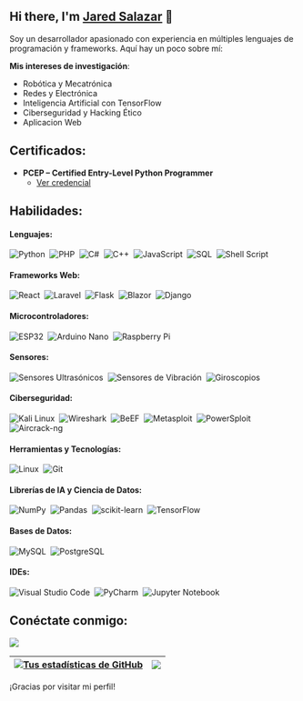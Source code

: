 ## Hi there, I'm [Jared Salazar](https://github.com/Jaredsalaz) 👋

Soy un desarrollador apasionado con experiencia en múltiples lenguajes de programación y frameworks. Aquí hay un poco sobre mí:

**Mis intereses de investigación**:
- Robótica y Mecatrónica
- Redes y Electrónica
- Inteligencia Artificial con TensorFlow
- Ciberseguridad y Hacking Ético
- Aplicacion Web

## Certificados:

- **PCEP – Certified Entry-Level Python Programmer**
  - [Ver credencial](https://www.credly.com/badges/81c7306e-a9c7-4957-a570-87d2b6db0f3a)

## Habilidades:

#### Lenguajes:

![Python](https://img.shields.io/badge/Python-3776AB?style=for-the-badge&logo=python&logoColor=white)&nbsp;
![PHP](https://img.shields.io/badge/PHP-777BB4?style=for-the-badge&logo=php&logoColor=white)&nbsp;
![C#](https://img.shields.io/badge/C%23-239120?style=for-the-badge&logo=c-sharp&logoColor=white)&nbsp;
![C++](https://img.shields.io/badge/C++-00599C?style=for-the-badge&logo=c%2B%2B&logoColor=white)&nbsp;
![JavaScript](https://img.shields.io/badge/JavaScript-F7DF1E?style=for-the-badge&logo=javascript&logoColor=black)&nbsp;
![SQL](https://img.shields.io/badge/SQL-4479A1?style=for-the-badge&logo=sql&logoColor=white)&nbsp;
![Shell Script](https://img.shields.io/badge/Shell_Script-121011?style=for-the-badge&logo=gnu-bash&logoColor=white)&nbsp;

#### Frameworks Web:

![React](https://img.shields.io/badge/React-20232A?style=for-the-badge&logo=react&logoColor=61DAFB)&nbsp;
![Laravel](https://img.shields.io/badge/Laravel-FF2D20?style=for-the-badge&logo=laravel&logoColor=white)&nbsp;
![Flask](https://img.shields.io/badge/Flask-000000?style=for-the-badge&logo=flask&logoColor=white)&nbsp;
![Blazor](https://img.shields.io/badge/Blazor-512BD4?style=for-the-badge&logo=blazor&logoColor=white)&nbsp;
![Django](https://img.shields.io/badge/Django-092E20?style=for-the-badge&logo=django&logoColor=white)&nbsp;

#### Microcontroladores:

![ESP32](https://img.shields.io/badge/ESP32-000000?style=for-the-badge&logo=espressif&logoColor=white)&nbsp;
![Arduino Nano](https://img.shields.io/badge/Arduino_Nano-00979D?style=for-the-badge&logo=arduino&logoColor=white)&nbsp;
![Raspberry Pi](https://img.shields.io/badge/Raspberry_Pi-CC0000?style=for-the-badge&logo=raspberry-pi&logoColor=white)&nbsp;

#### Sensores:

![Sensores Ultrasónicos](https://img.shields.io/badge/Sensores%20Ultras%C3%B3nicos-000000?style=for-the-badge&logo=sensor&logoColor=white)&nbsp;
![Sensores de Vibración](https://img.shields.io/badge/Sensores%20de%20Vibraci%C3%B3n-000000?style=for-the-badge&logo=sensor&logoColor=white)&nbsp;
![Giroscopios](https://img.shields.io/badge/Giroscopios-000000?style=for-the-badge&logo=sensor&logoColor=white)&nbsp;

#### Ciberseguridad:

![Kali Linux](https://img.shields.io/badge/Kali_Linux-557C94?style=for-the-badge&logo=kali-linux&logoColor=white)&nbsp;
![Wireshark](https://img.shields.io/badge/Wireshark-1679A7?style=for-the-badge&logo=wireshark&logoColor=white)&nbsp;
![BeEF](https://img.shields.io/badge/BeEF-000000?style=for-the-badge&logo=beef&logoColor=white)&nbsp;
![Metasploit](https://img.shields.io/badge/Metasploit-000000?style=for-the-badge&logo=metasploit&logoColor=white)&nbsp;
![PowerSploit](https://img.shields.io/badge/PowerSploit-000000?style=for-the-badge&logo=powersploit&logoColor=white)&nbsp;
![Aircrack-ng](https://img.shields.io/badge/Aircrack--ng-000000?style=for-the-badge&logo=aircrack-ng&logoColor=white)&nbsp;

#### Herramientas y Tecnologías:

![Linux](https://img.shields.io/badge/Linux-FCC624?style=for-the-badge&logo=linux&logoColor=black)&nbsp;
![Git](https://img.shields.io/badge/GIT-E44C30?style=for-the-badge&logo=git&logoColor=white)&nbsp;

#### Librerías de IA y Ciencia de Datos:

![NumPy](https://img.shields.io/badge/numpy-%23013243.svg?style=for-the-badge&logo=numpy&logoColor=white)&nbsp;
![Pandas](https://img.shields.io/badge/pandas-%23150458.svg?style=for-the-badge&logo=pandas&logoColor=white)&nbsp;
![scikit-learn](https://img.shields.io/badge/scikit--learn-%23F7931E.svg?style=for-the-badge&logo=scikit-learn&logoColor=white)&nbsp;
![TensorFlow](https://img.shields.io/badge/TensorFlow-FF6F00?style=for-the-badge&logo=tensorflow&logoColor=white)&nbsp;

#### Bases de Datos:

![MySQL](https://img.shields.io/badge/MySQL-00000F?style=for-the-badge&logo=mysql&logoColor=white)&nbsp;
![PostgreSQL](https://img.shields.io/badge/PostgreSQL-316192?style=for-the-badge&logo=postgresql&logoColor=white)&nbsp;

#### IDEs:

![Visual Studio Code](https://img.shields.io/badge/Visual%20Studio%20Code-0078d7.svg?style=for-the-badge&logo=visual-studio-code&logoColor=white)&nbsp;
![PyCharm](https://img.shields.io/badge/pycharm-143?style=for-the-badge&logo=pycharm&logoColor=black&color=black&labelColor=green)&nbsp;
![Jupyter Notebook](https://img.shields.io/badge/jupyter-%23FA0F00.svg?style=for-the-badge&logo=jupyter&logoColor=white)&nbsp;

## Conéctate conmigo:

<p align = "center">

[<img src="https://img.shields.io/badge/linkedin-%2312100E.svg?&style=for-the-badge&logo=linkedin&logoColor=white&color=black" />](www.linkedin.com/in/jared-daniel-salazar-sánchez-aa1286320)

</p>

| <a href="https://github.com/anuraghazra/github-readme-stats"><img align="center" src="https://github-readme-stats.vercel.app/api?username=Jaredsalaz&show_icons=true&include_all_commits=true&theme=buefy&hide_border=true" alt="Tus estadísticas de GitHub" /></a> | <a href="https://github.com/anuraghazra/github-readme-stats"><img align="center" src="https://github-readme-stats.vercel.app/api/top-langs/?username=Jaredsalaz&layout=compact&theme=buefy&hide_border=true" /></a> |
| ------------- | ------------- |

¡Gracias por visitar mi perfil!
